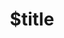 ---
title: $title
second_title: Aspose.CAD dla .NET API — odniesienie
description: $description
type: docs
weight: $weight
url: /pl/net/$ref/
---